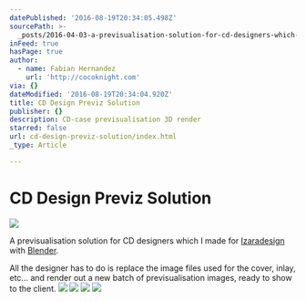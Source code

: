 ```yaml
---
datePublished: '2016-08-19T20:34:05.498Z'
sourcePath: >-
  _posts/2016-04-03-a-previsualisation-solution-for-cd-designers-which-i-made-fo.md
inFeed: true
hasPage: true
author:
  - name: Fabian Hernandez
    url: 'http://cocoknight.com'
via: {}
dateModified: '2016-08-19T20:34:04.920Z'
title: CD Design Previz Solution
publisher: {}
description: CD-case previsualisation 3D render
starred: false
url: cd-design-previz-solution/index.html
_type: Article

---
```

# CD Design Previz Solution
![](https://s3-us-west-2.amazonaws.com/the-grid-img/p/8ef85a14153aa9b520e612757a6d2b5389f7e10e.png)

A previsualisation solution for CD designers which I made for [Izaradesign][0] with [Blender][1].

All the designer has to do is replace the image files used for the cover, inlay, etc... and render out a new batch of previsualisation images, ready to show to the client.
![](https://s3-us-west-2.amazonaws.com/the-grid-img/p/f078ed2b96465e05d6212b6437c583421b5dbee3.png)
![](https://s3-us-west-2.amazonaws.com/the-grid-img/p/396f8f988ddf76f48e7dedd03d454cdc8f06eabf.png)
![](https://s3-us-west-2.amazonaws.com/the-grid-img/p/7cd2e1a7a8e2b986db0d735fca1c8009686959c9.png)
![](https://s3-us-west-2.amazonaws.com/the-grid-img/p/1f9b0cdd501d5dc2345e10cc59dd3c600aca0f0a.png)

[0]: http://izaradesign.ch/ "Izaradesign"
[1]: http://blender.org/ "Blender"